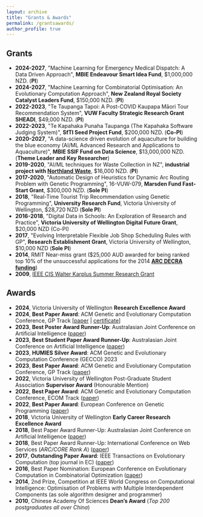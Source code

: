 ```yaml
---
layout: archive
title: "Grants & Awards"
permalink: /grantsawards/
author_profile: true
---
```



## Grants

<ul>
<!--
- **2021-**, "Large scale bi-level evolutionary optimization", 62072234, <strong>National Natural Science Foundation of China</strong>, &yen;xx RMB (Overseas AI)
- **2021-**, "Study on the key problems of large scale many-objective optimization", 62073155, <strong>National Natural Science Foundation of China</strong>, &yen;xx RMB (Overseas AI) 
-->
<li><b>2024-2027</b>, "Machine Learning for Emergency Medical Dispatch: A Data Driven Approach", <strong>MBIE Endeavour Smart Idea Fund</strong>, $1,000,000 NZD. (<b>PI</b>)</li>
<li><b>2024-2027</b>, "Machine Learning for Combinatorial Optimisation: An Evolutionary
Computation Approach", <strong>New Zealand Royal Society Catalyst Leaders Fund</strong>, $150,000 NZD. (<b>PI</b>)</li>
<li><b>2022-2023</b>, "Te Taupanga Tapoi: A Post-COVID Kaupapa Māori Tour Recommendation System", <strong>VUW Faculty Strategic Research Grant SHEADI</strong>, $49,000 NZD. (<b>PI</b>)</li> 
<li><b>2022-2023</b>, "Te Kapahaka Punaha Taupanga (The Kapahaka Software Judging System)", <strong>SfTI Seed Project Fund</strong>, $200,000 NZD. (<b>Co-PI</b>)</li> 
<li><b>2020-2027</b>, "A data-science driven evolution of aquaculture for building the blue economy (AI/ML Advanced Research and Applications to Aquaculture)", <strong>MBIE SSIF Fund on Data Science</strong>, $13,000,000 NZD. (<b>Theme Leader and Key Researcher</b>)</li>
<li><b>2019-2020</b>, "AI/ML techniques for Waste Collection in NZ", <strong>industrial project with <a href="https://www.northlandwaste.co.nz">Northland Waste</a></strong>, $16,000 NZD. (<b>PI</b>)</li>
<li><b>2017-2020</b>, "Automatic Design of Heuristics for Dynamic Arc Routing Problem with Genetic Programming", 16-VUW-079, <strong>Marsden Fund Fast-Start Grant</strong>, $300,000 NZD. (<b>Sole PI</b>)</li>
<!-- <li><b>2017-2020</b>, "Cooperative Co-evolution for Large Scale Black Box Optimisation", 61673194, <strong>National Natural Science Foundation of China</strong>, &yen;610,000 RMB (Overseas AI)</li> -->
<!-- - **2018-2019**, “Solving Huawei’s Job Shop Scheduling Problem”, Huawei Innovation Research Program, $80,000 NZD. (Co-PI) -->
<li><b>2018</b>, "Real-Time Tourist Trip Recommendation using Genetic Programming", <strong>University Research Fund</strong>, Victoria University of Wellington, $28,720 NZD (<b>Sole PI</b>)</li>
<li><b>2016-2018</b>, "Digital Data in Schools: An Exploration of Research and Practice", <strong>Victoria University of Wellington Digital Future Grant</strong>, $20,000 NZD (Co-PI)</li>
<li><b>2017</b>, "Evolving Interpretable Flexible Job Shop Scheduling Rules with GP", <strong>Research Establishment Grant</strong>, Victoria University of Wellington, $10,000 NZD (<b>Sole PI</b>)</li>
<li><b>2014</b>, RMIT Near-miss grant ($25,000 AUD awarded for being ranked top 10% of the unsuccessful applications for the 2014 <a href="http://www.arc.gov.au/discovery-early-career-researcher-award"><strong>ARC DECRA funding</strong></a>)</li>
<li><b>2009</b>, <a href="http://cis.ieee.org/graduate-student-research-grants.html">IEEE CIS Walter Karplus Summer Research Grant</a></li>
</ul>

## Awards

<ul>
<li><b>2024</b>, Victoria University of Wellington <b>Research Excellence Award</b></li>
<li><b>2024</b>, <b>Best Paper Award</b>: ACM Genetic and Evolutionary Computation Conference, GP Track [<a href="https://dl.acm.org/doi/10.1145/3638529.3654037">paper</a> | <a href="files/certificate-gecco2024-bpa.jpg">certificate</a>]</li>
<li><b>2023</b>, <b>Best Poster Award Runner-Up</b>: Australasian Joint Conference on Artificial Intelligence (<a href="https://link.springer.com/chapter/10.1007/978-981-99-8391-9_32">paper</a>)</li>
<li><b>2023</b>, <b>Best Student Paper Award Runner-Up</b>: Australasian Joint Conference on Artificial Intelligence (<a href="https://link.springer.com/chapter/10.1007/978-981-99-8391-9_33">paper</a>)</li>
<li><b>2023</b>, <b>HUMIES Silver Award</b>: ACM Genetic and Evolutionary Computation Conference (GECCO) 2023</li>
<li><b>2023</b>, <b>Best Paper Award</b>: ACM Genetic and Evolutionary Computation Conference, GP Track (<a href="https://dl.acm.org/doi/10.1145/3583131.3590394">paper</a>)</li>
<li><b>2022</b>, Victoria University of Wellington Post-Graduate Student Association <b>Supervisor Award</b> (Honourable Mention)</li>
<li><b>2022</b>, <b>Best Paper Award</b>: ACM Genetic and Evolutionary Computation Conference, ECOM Track (<a href="https://dl.acm.org/doi/10.1145/3512290.3528723">paper</a>)</li>
<li><b>2022</b>, <b>Best Paper Award</b>: European Conference on Genetic Programming (<a href="https://link.springer.com/chapter/10.1007/978-3-031-02056-8_11">paper</a>)</li>
<li><b>2018</b>, Victoria University of Wellington <b>Early Career Research Excellence Award</b></li>
<li><b>2018</b>, Best Paper Award Runner-Up: Australasian Joint Conference on Artificial Intelligence  (<a href="https://link.springer.com/chapter/10.1007/978-3-030-03991-2_43">paper</a>)</li>
<li><b>2018</b>, Best Paper Award Runner-Up: International Conference on Web Services (<i>ARC/CORE Rank A</i>)  (<a href="https://ieeexplore.ieee.org/document/8456328">paper</a>)</li>
<li><b>2017</b>, <b>Outstanding Paper Award</b>: IEEE Transactions on Evolutionary Computation (top journal in EC) (<a href="https://ieeexplore.ieee.org/document/6595612">paper</a>)</li>
<li><b>2016</b>, Best Paper Nomination: European Conference on Evolutionary Computation in Combinatorial Optimization (<a href="https://link.springer.com/chapter/10.1007/978-3-319-30698-8_14">paper</a>)</li>
<li><b>2014</b>, 2nd Prize, Competition at IEEE World Congress on Computational Intelligence: Optimisation of Problems with Multiple Interdependent Components (as sole algorithm designer and programmer)</li>
<li><b>2010</b>, Chinese Academy Of Sciences <b>Dean’s Award</b> (<i>Top 200 postgraduates all over China</i>)</li>
</ul>